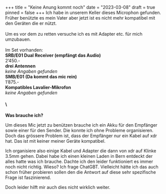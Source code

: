+++
title = "Keine Anung kommt noch"
date = "2023-03-08"
draft = true
pinned = false
+++
Ich habe in unserem Keller dieses Microphon gefunden. Früher benützte es mein Vater aber jetzt ist es nicht mehr kompatibel mit den Geräten die er nützt.\
\
Um es vor dem  zu retten versuche ich es mit Adapter etc. für mich umzubauen. \
\
Im Set vorhanden:\
**SRB/E01 Dual Receiver (empfängt das Audio)** \
2’450.- \
**drei Antennen**\
*keine Angaben gefunden*\
**SMB/E01 (Da kommt das mic rein)**\
1’875.-\
**Kompatibles Lavalier-Mikrofon**\
*keine Angaben gefunden* 

#### \
**Was brauche ich?**

Um dieses Mic jetzt zu benützen brauche ich ein Akku für den Empfänger sowie einer für den Sender. Die konnte ich ohne Probleme organisieren. Doch das grössere Problem ist, dass der Empfänger nur ein Kabel auf xdr hat. Das ist mit keiner meiner Geräte kompatibel. 

Ich organisiere also einige Kabel und Adapter die dann von xdr auf Klinke 3.5mm gehen. Dabei habe ich einen kleinen Laden in Bern entdeckt der alles hatte was ich brauche. Dachte ich den leider funktioniert es immer noch nicht richtig. Wieso? Ich frage ChatGBT. Vielleicht hätte ich das auch schon früher probieren sollen den die Antwort auf diese sehr spezifische Frage ist faszinierend. 

Doch leider hilft mir auch dies nicht wirklich weiter.